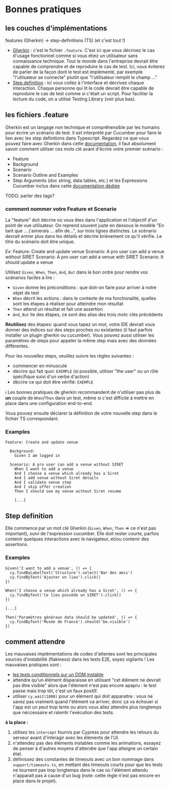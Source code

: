 # Bonnes pratiques

## les couches d'implémentations

features (Gherkin) -> step-definitions (TS) (et c'est tout !)

-   [Gherkin](#writing-your-first-scenario-with-gherkin) : c'est le fichier `.feature`. C'est ici que vous décrivez le cas d'usage fonctionnel comme si vous étiez un utilisateur sans connaissance technique. Tout le monde dans l'entreprise devrait être capable de comprendre et de reproduire le cas de test. Ici, vous éviterez de parler de la façon dont le test est implémenté, par exemple "l'utlisateur se connecte" plutôt que "l'utilisateur remplit le champ ..."
-   [Step definition](#step-definition) : ici vous collez à l'interface et décrivez chaque interaction. Chaque personne qui lit le code devrait être capable de reproduire le cas de test comme si c'était un script. Pour faciliter la lecture du code, on a utilisé Testing Library (voir plus bas). 

## les fichiers .feature

Gherkin est un langage non technique et compréhensible par les humains pour écrire un scénario de test. Il est interprété par Cucumber pour faire le lien avec les step definitions dans Typescript. Regardez ce que vous pouvez faire avec Gherkin dans cette [documentation](https://cucumber.io/docs/gherkin/reference/), il faut absolument savoir comment utiliser ces mots clé avant d'écrire votre premier scénario :

-   Feature
-   Background
-   Scenario
-   Scenario Outline and Examples
-   Step Arguments (doc string, data tables, etc.) et les Expressions Cucumber inclus dans cette [documentation dédiée](https://github.com/cucumber/cucumber-expressions#readme)

TODO: parler des tags?

### comment nommer votre Feature et Scenario

La "feature" doit décrire où vous êtes dans l'application et l'objectif d'un point de vue utilisateur. On reprend souvent juste en dessous le modèle "En tant que ... j'aimerais ... afin de...", sur trois lignes distinctes.
Le scénario devrait entrer plus dans les détails et décrire brièvement ce qu'il vérifie. Le titre du scénario doit être unique.

_Ex:_
Feature: Create and update venue
  Scenario: A pro user can add a venue without SIRET
  Scenario: A pro user can add a venue with SIRET
  Scenario: It should update a venue

Utilisez `Given`, `When`, `Then`, `And`, `But` dans le bon ordre pour rendre vos scénarios faciles à lire :

-   `Given` donne les préconditions : que doit-on faire pour arriver à notre objet de test
-   `When` décrit les actions : dans le contexte de ma fonctionalité, quelles sont les étapes à réaliser pour atteindre mon résultat
-   `Then` attend un résultat et fait une assertion
-   `And`, `But` lie des étapes, ce sont des alias des trois motc clés précédents

**Réutilisez** des étapes: quand vous tapez un mot, votre IDE devrait vous donner des indices sur des steps proches ou existantes (il faut parfois installer un plugin gherkin ou cucumber).
Vous pouvez aussi utiliser les paramètres de steps pour appeler la même step mais avec des données différentes.

Pour les nouvelles steps, veuillez suivre les règles suivantes :

-   commencer en minuscule
-   décrire qui fait quoi: `EXEMPLE` (si possible, utiliser "the user" ou un rôle spécifique suivi d'un verbe d'action)
-   décrire ce qui doit être vérifié: `EXEMPLE`

:information_source: Les bonnes pratiques de gherkin recommandent de n'utiliser pas plus de **un** couple de `When`/`Then` dans un test, même si c'est difficile à mettre en place dans une configuration end-to-end.

Vous pouvez ensuite déclarer la définition de votre nouvelle step dans le fichier TS correspondant.

### Examples

```
Feature: Create and update venue

  Background:
    Given I am logged in

  Scenario: A pro user can add a venue without SIRET
    When I want to add a venue
    And I choose a venue which already has a Siret
    And I add venue without Siret details
    And I validate venue step
    And I skip offer creation
    Then I should see my venue without Siret resume
    
    [...]
```    

## Step definition

Elle commence par un mot clé Gherkin (`Given`, `When`, `Then` => ce n'est pas important), suivi de l'expression cucumber. Elle doit rester courte, parfois contenir quelques interactions avec le navigateur, et/ou contenir des assertions.

### Examples

```
Given('I want to add a venue', () => {
  cy.findByLabelText('Structure').select('Bar des amis')
  cy.findByText('Ajouter un lieu').click()
})

When('I choose a venue which already has a Siret', () => {
  cy.findByText('Ce lieu possède un SIRET').click()
})

[...]

Then('Paramètres généraux data should be updated', () => {
  cy.findByText('Musée de France').should('be.visible')
})
```

## comment attendre

Les mauvaises implémentations de codes d'attentes sont les principales sources d'instabilité (flakiness) dans les tests E2E, soyez vigilants ! Les mauvaises pratiques sont :

-   [les tests conditionnels sur un DOM instable](https://docs.cypress.io/guides/core-concepts/conditional-testing)
-   attendre qu'un élément disparaisse en utilisant "cet élément ne devrait pas être visible" alors que l'élément n'est pas encore apapru : le test passe mais trop tôt, c'est un faux positif.
-   utiliser `cy.wait(1000)` pour un élément qui doit apparaitre : vous ne savez pas vraiment quand l'élément va arriver, donc ça va échouer si l'app est un peut trop lente ou alors vous allez attendre plus longtemps que néccessaire et ralentir l'exécution des tests.

**à la place :**

1. utilisez les `intercept` fournis par Cypress pour attendre les retours du serveur avant d'interagir avec les éléments de l'UI.
2. n'attendez pas des éléments instables comme les animations, essayez de penser à d'autres moyens d'attendre que l'app atteigne un certain état.
3. définissez des constantes de timeouts avec un bon nommage dans `support/timeouts.ts`, en mettant des timeouts courts pour que les tests ne tournent pas trop longtemps dans le cas où l'élément attendu n'apparait pas à cause d'un bug (note: cette règle n'est pas encore en place dans le projet).